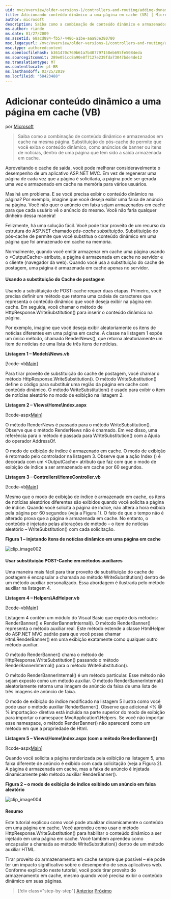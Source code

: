 ```yaml
---
uid: mvc/overview/older-versions-1/controllers-and-routing/adding-dynamic-content-to-a-cached-page-vb
title: Adicionando conteúdo dinâmico a uma página em cache (VB) | Microsoft Docs
author: microsoft
description: Saiba como a combinação de conteúdo dinâmico e armazenados em cache na mesma página. Substituição do pós-cache de permite que você exiba o conteúdo dinâmico, como faixa anúncios s...
ms.author: riande
ms.date: 01/27/2009
ms.assetid: 68acd884-fb57-4486-a1be-aaa93e380780
msc.legacyurl: /mvc/overview/older-versions-1/controllers-and-routing/adding-dynamic-content-to-a-cached-page-vb
msc.type: authoredcontent
ms.openlocfilehash: b361470c769b61a7b407797158eb695fe5084eda
ms.sourcegitcommit: 289e051cc8a90e8f7127e239fda73047bde4de12
ms.translationtype: MT
ms.contentlocale: pt-BR
ms.lasthandoff: 03/25/2019
ms.locfileid: "58423488"
---
```

<a name="adding-dynamic-content-to-a-cached-page-vb"></a>Adicionar conteúdo dinâmico a uma página em cache (VB)
====================
por [Microsoft](https://github.com/microsoft)

> Saiba como a combinação de conteúdo dinâmico e armazenados em cache na mesma página. Substituição do pós-cache de permite que você exiba o conteúdo dinâmico, como anúncios de banner ou itens de notícias, dentro de uma página que tem sido a saída armazenada em cache.


Aproveitando o cache de saída, você pode melhorar consideravelmente o desempenho de um aplicativo ASP.NET MVC. Em vez de regenerar uma página de cada vez que a página é solicitada, a página pode ser gerada uma vez e armazenado em cache na memória para vários usuários.

Mas há um problema. E se você precisa exibir o conteúdo dinâmico na página? Por exemplo, imagine que você deseja exibir uma faixa de anúncio na página. Você não quer o anúncio em faixa sejam armazenados em cache para que cada usuário vê o anúncio do mesmo. Você não faria qualquer dinheiro dessa maneira!

Felizmente, há uma solução fácil. Você pode tirar proveito de um recurso da estrutura do ASP.NET chamado *pós-cache substituição*. Substituição do pós-cache de permite que você substitua o conteúdo dinâmico em uma página que foi armazenado em cache na memória.


Normalmente, quando você emitir armazenar em cache uma página usando o &lt;OutputCache&gt; atributo, a página é armazenada em cache no servidor e o cliente (navegador da web). Quando você usa a substituição do cache de postagem, uma página é armazenada em cache apenas no servidor.


#### <a name="using-post-cache-substitution"></a>Usando a substituição do Cache de postagem

Usando a substituição de POST-cache requer duas etapas. Primeiro, você precisa definir um método que retorna uma cadeia de caracteres que representa o conteúdo dinâmico que você deseja exibir na página em cache. Em seguida, você chamar o método de HttpResponse.WriteSubstitution() para inserir o conteúdo dinâmico na página.

Por exemplo, imagine que você deseja exibir aleatoriamente os itens de notícias diferentes em uma página em cache. A classe na listagem 1 expõe um único método, chamado RenderNews(), que retorna aleatoriamente um item de notícias de uma lista de três itens de notícias.

**Listagem 1 – Models\News.vb**

[!code-vb[Main](adding-dynamic-content-to-a-cached-page-vb/samples/sample1.vb)]

Para tirar proveito de substituição do cache de postagem, você chamar o método HttpResponse.WriteSubstitution(). O método WriteSubstitution() define o código para substituir uma região da página em cache com conteúdo dinâmico. O método WriteSubstitution() é usado para exibir o item de notícias aleatório no modo de exibição na listagem 2.

**Listagem 2 – Views\Home\Index.aspx**

[!code-aspx[Main](adding-dynamic-content-to-a-cached-page-vb/samples/sample2.aspx)]

O método RenderNews é passado para o método WriteSubstitution(). Observe que o método RenderNews não é chamado. Em vez disso, uma referência para o método é passada para WriteSubstitution() com a Ajuda do operador AddressOf.

O modo de exibição de índice é armazenado em cache. O modo de exibição é retornado pelo controlador na listagem 3. Observe que a ação Index () é decorada com um &lt;OutputCache&gt; atributo que faz com que o modo de exibição de índice a ser armazenado em cache por 60 segundos.

**Listagem 3 – Controllers\HomeController.vb**

[!code-vb[Main](adding-dynamic-content-to-a-cached-page-vb/samples/sample3.vb)]

Mesmo que o modo de exibição de índice é armazenado em cache, os itens de notícias aleatórios diferentes são exibidos quando você solicita a página de índice. Quando você solicita a página de índice, não altera a hora exibida pela página por 60 segundos (veja a Figura 1). O fato de que o tempo não é alterado prova que a página é armazenada em cache. No entanto, o conteúdo é injetado pelas alterações de método – o item de notícias aleatório – WriteSubstitution() com cada solicitação.

**Figura 1 – injetando itens de notícias dinâmico em uma página em cache**

![clip_image002](adding-dynamic-content-to-a-cached-page-vb/_static/image1.jpg)

#### <a name="using-post-cache-substitution-in-helper-methods"></a>Usar substituição POST-Cache em métodos auxiliares

Uma maneira mais fácil para tirar proveito de substituição do cache de postagem é encapsular a chamada ao método WriteSubstitution() dentro de um método auxiliar personalizado. Essa abordagem é ilustrada pelo método auxiliar na listagem 4.

**Listagem 4 – Helpers\AdHelper.vb**

[!code-vb[Main](adding-dynamic-content-to-a-cached-page-vb/samples/sample4.vb)]

Listagem 4 contém um módulo do Visual Basic que expõe dois métodos: RenderBanner() e RenderBannerInternal(). O método RenderBanner() representa o método auxiliar real. Este método estende a classe HtmlHelper do ASP.NET MVC padrão para que você possa chamar Html.RenderBanner() em uma exibição exatamente como qualquer outro método auxiliar.

O método RenderBanner() chama o método de HttpResponse.WriteSubstitution() passando o método RenderBannerInternal() para o método WriteSubstitution().

O método RenderBannerInternal() é um método particular. Esse método não sejam exposto como um método auxiliar. O método RenderBannerInternal() aleatoriamente retorna uma imagem de anúncio da faixa de uma lista de três imagens de anúncio de faixa.

O modo de exibição do índice modificado na listagem 5 ilustra como você pode usar o método auxiliar RenderBanner(). Observe que adicional &lt;% @ % importação&gt; diretiva está incluída na parte superior do modo de exibição para importar o namespace MvcApplication1.Helpers. Se você não importar esse namespace, o método RenderBanner() não aparecerá como um método em que a propriedade de Html.

**Listagem 5 – Views\Home\Index.aspx (com o método RenderBanner())**

[!code-aspx[Main](adding-dynamic-content-to-a-cached-page-vb/samples/sample5.aspx)]

Quando você solicita a página renderizada pela exibição na listagem 5, uma faixa diferente de anúncio é exibido com cada solicitação (veja a Figura 2). A página é armazenada em cache, mas a faixa de anúncio é injetada dinamicamente pelo método auxiliar RenderBanner().

**Figura 2 – o modo de exibição de índice exibindo um anúncio em faixa aleatório**

![clip_image004](adding-dynamic-content-to-a-cached-page-vb/_static/image2.jpg)

#### <a name="summary"></a>Resumo

Este tutorial explicou como você pode atualizar dinamicamente o conteúdo em uma página em cache. Você aprendeu como usar o método HttpResponse.WriteSubstitution() para habilitar o conteúdo dinâmico a ser injetado em uma página em cache. Você também aprendeu como encapsular a chamada ao método WriteSubstitution() dentro de um método auxiliar HTML.

Tirar proveito do armazenamento em cache sempre que possível – ele pode ter um impacto significativo sobre o desempenho de seus aplicativos web. Conforme explicado neste tutorial, você pode tirar proveito do armazenamento em cache, mesmo quando você precisa exibir o conteúdo dinâmico em suas páginas.

> [!div class="step-by-step"]
> [Anterior](improving-performance-with-output-caching-vb.md)
> [Próximo](creating-a-controller-vb.md)
